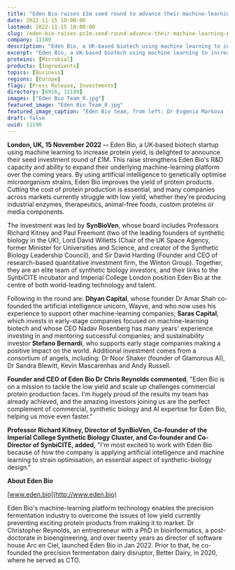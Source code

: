 ```yaml
---
title: "Eden Bio raises £1m seed round to advance their machine-learning platform"
date: 2022-11-15 10:00:00
lastmod: 2022-11-15 10:00:00
slug: /eden-bio-raises-ps1m-seed-round-advance-their-machine-learning-platform
company: 11189
description: "Eden Bio, a UK-based biotech using machine learning to increase protein yield, is delighted to announce their seed investment round of £1M."
excerpt: "Eden Bio, a UK-based biotech using machine learning to increase protein yield, is delighted to announce their seed investment round of £1M."
proteins: [Microbial]
products: [Ingredients]
topics: [Business]
regions: [Europe]
flags: [Press Release, Investments]
directory: [6916, 11189]
images: ["Eden Bio Team_0.jpg"]
featured_image: "Eden Bio Team_0.jpg"
featured_image_caption: "Eden Bio team, from left: Dr Evgenia Markova (VP of Science), Dr Jack Ho (Strain Engineer), Jake Bowden (Lead Bioinformatician), Dr Rachel Shaw (COO), and Dr Chris Reynolds (CEO)."
draft: false
uuid: 11190
---
```

**London, UK, 15 November 2022 --** Eden Bio, a UK-based biotech startup
using machine learning to increase protein yield, is delighted to
announce their seed investment round of £1M. This raise strengthens Eden
Bio's R&D capacity and ability to expand their underlying
machine-learning platform over the coming years. By using artificial
intelligence to genetically optimise microorganism strains, Eden Bio
improves the yield of protein products. Cutting the cost of protein
production is essential, and many companies across markets currently
struggle with low yield, whether they're producing industrial enzymes,
therapeutics, animal-free foods, custom proteins or media components.

The investment was led by **SynBioVen**, whose board includes Professors
Richard Kitney and Paul Freemont (two of the leading founders of
synthetic biology in the UK), Lord David Willetts (Chair of the UK Space
Agency, former Minister for Universities and Science, and creator of the
Synthetic Biology Leadership Council), and Sir David Harding (Founder
and CEO of research-based quantitative investment firm, the Winton
Group). Together, they are an elite team of synthetic biology investors,
and their links to the SynbiCITE incubator and Imperial College London
position Eden Bio at the centre of both world-leading technology and
talent.

Following in the round are: **Dhyan Capital**, whose founder Dr Amar
Shah co-founded the artificial intelligence unicorn, Wayve, and who now
uses his experience to support other machine-learning companies; **Saras
Capital**, which invests in early-stage companies focused on
machine-learning biotech and whose CEO Nadav Rosenberg has many years'
experience investing in and mentoring successful companies; and
sustainability investor **Stefano Bernardi**, who supports early stage
companies making a positive impact on the world. Additional investment
comes from a consortium of angels, including: Dr Noor Shaker (founder of
Glamorous AI), Dr Sandra Blewitt, Kevin Mascarenhas and Andy Russell.

**Founder and CEO of Eden Bio Dr Chris Reynolds commented**, "Eden Bio
is on a mission to tackle the low yield and scale up challenges
commercial protein production faces. I'm hugely proud of the results my
team has already achieved, and the amazing investors joining us are the
perfect complement of commercial, synthetic biology and AI expertise for
Eden Bio, helping us move even faster."

**Professor Richard Kitney, Director of SynBioVen, Co-founder of the
Imperial College Synthetic Biology Cluster, and Co-founder and
Co-Director of SynbiCITE, added,** "I'm most excited to work with Eden
Bio because of how the company is applying artificial intelligence and
machine learning to strain optimisation, an essential aspect of
synthetic-biology design."

**About Eden Bio**

[www.eden.bio](http://www.eden.bio)

Eden Bio's machine-learning platform technology enables the precision
fermentation industry to overcome the issues of low yield currently
preventing exciting protein products from making it to market. Dr
Christopher Reynolds, an entrepreneur with a PhD in bioinformatics, a
post-doctorate in bioengineering, and over twenty years as director of
software house Arc en Ciel, launched Eden Bio in Jan 2022. Prior to
that, he co-founded the precision fermentation dairy disruptor, Better
Dairy, in 2020, where he served as CTO.
